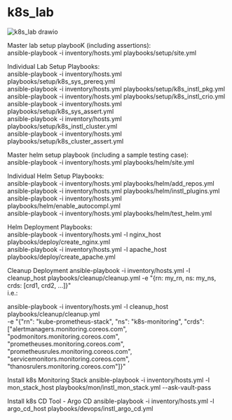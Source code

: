 # k8s_lab

![k8s_lab drawio](https://github.com/user-attachments/assets/5c041008-e3b1-4406-a715-a07975706e61)

Master lab setup playbooK (including assertions): </br>
ansible-playbook -i inventory/hosts.yml playbooks/setup/site.yml </br>

Individual Lab Setup Playbooks: </br>
ansible-playbook -i inventory/hosts.yml playbooks/setup/k8s_sys_prereq.yml </br>
ansible-playbook -i inventory/hosts.yml playbooks/setup/k8s_instl_pkg.yml  </br>
ansible-playbook -i inventory/hosts.yml playbooks/setup/k8s_instl_crio.yml </br>
ansible-playbook -i inventory/hosts.yml playbooks/setup/k8s_sys_assert.yml  </br>
ansible-playbook -i inventory/hosts.yml playbooks/setup/k8s_instl_cluster.yml  </br>
ansible-playbook -i inventory/hosts.yml playbooks/setup/k8s_cluster_assert.yml  </br>

Master helm setup playbook (including a sample testing case): </br>
ansible-playbook -i inventory/hosts.yml playbooks/helm/site.yml </br>

Individual Helm Setup Playbooks: </br>
ansible-playbook -i inventory/hosts.yml playbooks/helm/add_repos.yml </br>
ansible-playbook -i inventory/hosts.yml playbooks/helm/instl_plugins.yml </br>
ansible-playbook -i inventory/hosts.yml playbooks/helm/enable_autocompl.yml  </br>
ansible-playbook -i inventory/hosts.yml playbooks/helm/test_helm.yml  </br>

Helm Deployment Playbooks: </br>
ansible-playbook -i inventory/hosts.yml -l nginx_host playbooks/deploy/create_nginx.yml </br>
ansible-playbook -i inventory/hosts.yml -l apache_host playbooks/deploy/create_apache.yml </br>

Cleanup Deployment
ansible-playbook -i inventory/hosts.yml -l cleanup_host playbooks/cleanup/cleanup.yml -e "{rn: my_rn, ns: my_ns, crds: [crd1, crd2, ...]}" </br>
i.e.: </br> 

ansible-playbook -i inventory/hosts.yml -l cleanup_host playbooks/cleanup/cleanup.yml \
-e "{\"rn\": \"kube-prometheus-stack\", \"ns\": \"k8s-monitoring\", \"crds\": [\"alertmanagers.monitoring.coreos.com\", \"podmonitors.monitoring.coreos.com\", \"prometheuses.monitoring.coreos.com\", \"prometheusrules.monitoring.coreos.com\", \"servicemonitors.monitoring.coreos.com\", \"thanosrulers.monitoring.coreos.com\"]}" </br>

Install k8s Monitoring Stack
ansible-playbook -i inventory/hosts.yml -l mon_stack_host playbooks/mon/instl_mon_stack.yml --ask-vault-pass </br>

Install k8s CD Tool - Argo CD
ansible-playbook -i inventory/hosts.yml -l argo_cd_host playbooks/devops/instl_argo_cd.yml </br>